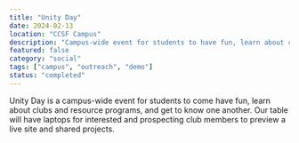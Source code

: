 ```yaml
---
title: "Unity Day"
date: 2024-02-13
location: "CCSF Campus"
description: "Campus-wide event for students to have fun, learn about clubs and resource programs, and get to know one another."
featured: false
category: "social"
tags: ["campus", "outreach", "demo"]
status: "completed"
---
```


Unity Day is a campus-wide event for students to come have fun, learn about clubs and resource programs, and get to know one another. Our table will have laptops for interested and prospecting club members to preview a live site and shared projects.